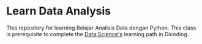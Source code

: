 # Learn Data Analysis

This repository for learning Belajar Analisis Data dengan Python. This class is prerequisite to complete the [Data Science's](https://www.dicoding.com/learningpaths/60) learning path in Dicoding.
